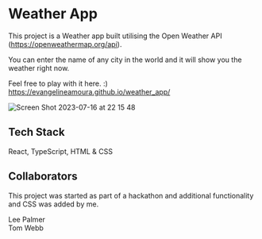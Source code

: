 # Weather App

This project is a Weather app built utilising the Open Weather API (https://openweathermap.org/api).

You can enter the name of any city in the world and it will show you the weather right now.

Feel free to play with it here. :) <br/>
https://evangelineamoura.github.io/weather_app/

![Screen Shot 2023-07-16 at 22 15 48](https://github.com/evangelineamoura/weather_app/assets/124540969/c244d746-12ec-425a-a3af-0e2211d31d52)



## Tech Stack

React, TypeScript, HTML & CSS

## Collaborators 

This project was started as part of a hackathon and additional functionality and CSS was added by me.

Lee Palmer <br/>
Tom Webb
